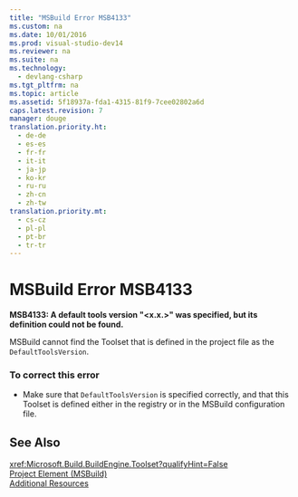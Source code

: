 ```yaml
---
title: "MSBuild Error MSB4133"
ms.custom: na
ms.date: 10/01/2016
ms.prod: visual-studio-dev14
ms.reviewer: na
ms.suite: na
ms.technology: 
  - devlang-csharp
ms.tgt_pltfrm: na
ms.topic: article
ms.assetid: 5f18937a-fda1-4315-81f9-7cee02802a6d
caps.latest.revision: 7
manager: douge
translation.priority.ht: 
  - de-de
  - es-es
  - fr-fr
  - it-it
  - ja-jp
  - ko-kr
  - ru-ru
  - zh-cn
  - zh-tw
translation.priority.mt: 
  - cs-cz
  - pl-pl
  - pt-br
  - tr-tr
---
```

# MSBuild Error MSB4133
**MSB4133: A default tools version "<x.x.>" was specified, but its definition could not be found.**  
  
 MSBuild cannot find the Toolset that is defined in the project file as the `DefaultToolsVersion`.  
  
### To correct this error  
  
-   Make sure that `DefaultToolsVersion` is specified correctly, and that this Toolset is defined either in the registry or in the MSBuild configuration file.  
  
## See Also  
 <xref:Microsoft.Build.BuildEngine.Toolset?qualifyHint=False>   
 [Project Element (MSBuild)](../VS_IDE/Project-Element--MSBuild-.md)   
 [Additional Resources](../VS_IDE/Additional-MSBuild-Resources.md)